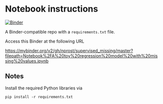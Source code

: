 # Notebook instructions

[![Binder](http://mybinder.org/badge_logo.svg)](https://mybinder.org/v2/gh/nprost/supervised_missing/master?filepath=Notebook%2FA%20toy%20regression%20model%20with%20missing%20values.ipynb)

A Binder-compatible repo with a `requirements.txt` file.

Access this Binder at the following URL 

https://mybinder.org/v2/gh/nprost/supervised_missing/master?filepath=Notebook%2FA%20toy%20regression%20model%20with%20missing%20values.ipynb

## Notes
Install the required Python libraries via
```
pip install -r requirements.txt
```
